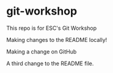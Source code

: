 # git-workshop
This repo is for ESC's Git Workshop

Making changes to the README locally!

Making a change on GitHub

A third change to the README file.